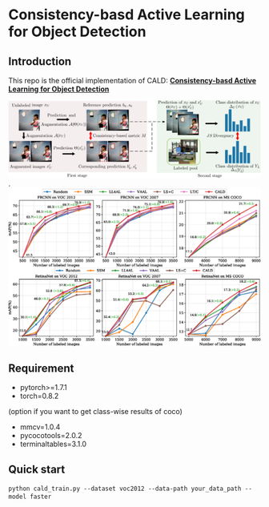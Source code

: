 # Consistency-basd Active Learning for Object Detection

## Introduction
This repo is the official implementation of CALD: [**Consistency-basd Active Learning for Object Detection**](https://arxiv.org/abs/2103.10374)

![detail](detail.png). 
![results](results.png)
## Requirement
- pytorch>=1.7.1
- torch=0.8.2

(option if you want to get class-wise results of coco)

- mmcv=1.0.4
- pycocotools=2.0.2
- terminaltables=3.1.0
## Quick start
```
python cald_train.py --dataset voc2012 --data-path your_data_path --model faster
``` 
